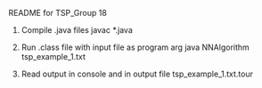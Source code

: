 README for TSP_Group 18

1. Compile .java files
javac *.java

2. Run .class file with input file as program arg
java NNAlgorithm tsp_example_1.txt

3. Read output in console and in output file
tsp_example_1.txt.tour